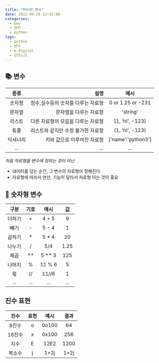 ```yaml
---
title: "파이썬 변수"
date: 2022-09-26 13:42:00
categories:
  - Dev
  - 정리
  - python
tags:
  - python
  - 변수
  - k-digital
  - 강의노트
---
```



## 📚 변수

|종류|설명|예시|
   |:--:|--:|:--:|
   |숫자형|정수,실수등의 숫자를 다루는 자료형|0 or 1.25 or -231|
   |문자열|문자열을 다루는 자료형|'string'|
   |리스트|다른 자료형의 모음을 다루는 자료형|[1, 'hi', -123]|
   |튜플|리스트와 같지만 수정 불가한 자료형|(1, 'hi', -123)|
   |딕셔너리|키와 값으로 이루어진 자료형|['name':'python3']|
   |...|...|...|

_처음 자료형을 변수에 정하는 것이 아닌_
* 데이터를 담는 순간, 그 변수의 자료형이 정해진다
* 자료형에 따라서 연산, 기능이 달라서 자료형 아는 것이 중요

## 🔢 숫자형 변수

|구분|기호|예시|값|
   |:--:|:--:|:--:|:--:|
   |더하기|+|4 + 5|9|
   |빼기|-|5 - 4|1|
   |곱하기|*|5 * 4|20|
   |나누기|/|5/4|1.25|
   |제곱|**|5 ** 3|125|
   |나머지|%|11 % 6|5|
   |몫|//|11//6|1|
   |...|...|...|...|

## 진수 표현 

|진수|표현|예시|결과|
|:--:|:--:|:--:|:--:|
|8진수|o|0o100|64|
|16진수|x|0x100|256|
|지수|E|12E2|1200|
|복소수|j|1+2j|1+2j|
